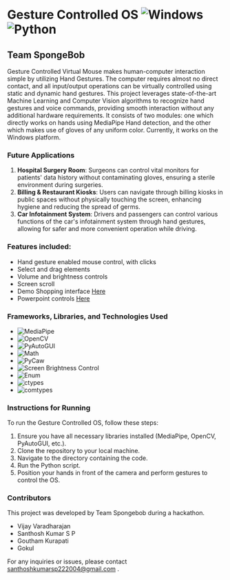# Gesture Controlled OS ![Windows](https://img.shields.io/badge/Windows-Latest-blue)  ![Python](https://img.shields.io/badge/Python-3.9.7-blue)
## Team SpongeBob

Gesture Controlled Virtual Mouse makes human-computer interaction simple by utilizing Hand Gestures. The computer requires almost no direct contact, and all input/output operations can be virtually controlled using static and dynamic hand gestures. This project leverages state-of-the-art Machine Learning and Computer Vision algorithms to recognize hand gestures and voice commands, providing smooth interaction without any additional hardware requirements. It consists of two modules: one which directly works on hands using MediaPipe Hand detection, and the other which makes use of gloves of any uniform color. Currently, it works on the Windows platform.

### Future Applications
1. **Hospital Surgery Room**: Surgeons can control vital monitors for patients' data history without contaminating gloves, ensuring a sterile environment during surgeries.
2. **Billing & Restaurant Kiosks**: Users can navigate through billing kiosks in public spaces without physically touching the screen, enhancing hygiene and reducing the spread of germs.
3. **Car Infotainment System**: Drivers and passengers can control various functions of the car's infotainment system through hand gestures, allowing for safer and more convenient operation while driving.

### Features included: 
 - Hand gesture enabled mouse control, with clicks
 - Select and drag elements
 - Volume and brightness controls
 - Screen scroll
 - Demo Shopping interface [Here](https://github.com/GokulAnithaNandakumar/Technicia/blob/main/Shopping/src/DragDrop.html) 
 - Powerpoint controls [Here](https://github.com/GokulAnithaNandakumar/Technicia/blob/main/Powerpoint/powerpoint.py)


### Frameworks, Libraries, and Technologies Used
- ![MediaPipe](https://img.shields.io/badge/MediaPipe-Latest-blue)
- ![OpenCV](https://img.shields.io/badge/OpenCV-4.5.3-green)
- ![PyAutoGUI](https://img.shields.io/badge/PyAutoGUI-0.9.52-orange)
- ![Math](https://img.shields.io/badge/Math-Standard-yellow)
- ![PyCaw](https://img.shields.io/badge/PyCaw-Latest-lightgrey)
- ![Screen Brightness Control](https://img.shields.io/badge/Screen%20Brightness%20Control-Latest-brightgreen)
- ![Enum](https://img.shields.io/badge/Enum-Latest-red)
- ![ctypes](https://img.shields.io/badge/ctypes-Latest-blueviolet)
- ![comtypes](https://img.shields.io/badge/comtypes-Latest-yellowgreen)


### Instructions for Running
To run the Gesture Controlled OS, follow these steps:

1. Ensure you have all necessary libraries installed (MediaPipe, OpenCV, PyAutoGUI, etc.).
2. Clone the repository to your local machine.
3. Navigate to the directory containing the code.
4. Run the Python script.
5. Position your hands in front of the camera and perform gestures to control the OS.

### Contributors
This project was developed by Team Spongebob during a hackathon.

- Vijay Varadharajan
- Santhosh Kumar S P
- Goutham Kurapati
- Gokul

For any inquiries or issues, please contact santhoshkumarsp222004@gmail.com .
